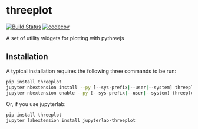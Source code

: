 
# threeplot

[![Build Status](https://travis-ci.org/vidartf/threeplot.svg?branch=master)](https://travis-ci.org/vidartf/threeplot)
[![codecov](https://codecov.io/gh/vidartf/threeplot/branch/master/graph/badge.svg)](https://codecov.io/gh/vidartf/threeplot)


A set of utility widgets for plotting with pythreejs

## Installation

A typical installation requires the following three commands to be run:

```bash
pip install threeplot
jupyter nbextension install --py [--sys-prefix|--user|--system] threeplot
jupyter nbextension enable --py [--sys-prefix|--user|--system] threeplot
```

Or, if you use jupyterlab:

```bash
pip install threeplot
jupyter labextension install jupyterlab-threeplot
```
